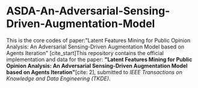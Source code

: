 # ASDA-An-Adversarial-Sensing-Driven-Augmentation-Model
This is the core codes of paper:"Latent Features Mining for Public Opinion Analysis: An Adversarial Sensing-Driven Augmentation Model based on Agents Iteration"
[cite_start]This repository contains the official implementation and data for the paper: **"Latent Features Mining for Public Opinion Analysis: An Adversarial Sensing-Driven Augmentation Model based on Agents Iteration"**[cite: 2], submitted to *IEEE Transactions on Knowledge and Data Engineering (TKDE)*.
